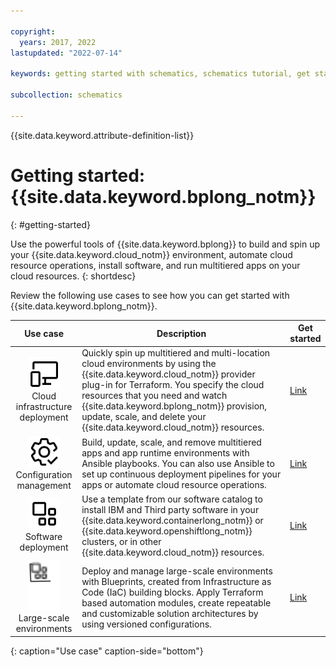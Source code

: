 ```yaml
---

copyright:
  years: 2017, 2022
lastupdated: "2022-07-14"

keywords: getting started with schematics, schematics tutorial, get started with terraform

subcollection: schematics

---
```


{{site.data.keyword.attribute-definition-list}}

# Getting started: {{site.data.keyword.bplong_notm}}
{: #getting-started}

Use the powerful tools of {{site.data.keyword.bplong}} to build and spin up your {{site.data.keyword.cloud_notm}} environment, automate cloud resource operations, install software, and run multitiered apps on your cloud resources. 
{: shortdesc}

Review the following use cases to see how you can get started with {{site.data.keyword.bplong_notm}}. 

| Use case | Description | Get started |
| :-------: |-----------| --------| 
| <img src="images/devices.svg" alt="Cloud infrastructure deployment" width="50" style="width: 50px; border-style: none"/> </br> Cloud infrastructure deployment | Quickly spin up multitiered and multi-location cloud environments by using the {{site.data.keyword.cloud_notm}} provider plug-in for Terraform. You specify the cloud resources that you need and watch {{site.data.keyword.bplong_notm}} provision, update, scale, and delete your {{site.data.keyword.cloud_notm}} resources. | [Link](/docs/schematics?topic=schematics-get-started-terraform) |
| <img src="images/settings--check.svg" alt="Configuration management" width="50" style="width: 50px; border-style: none"/> </br>Configuration management | Build, update, scale, and remove multitiered apps and app runtime environments with Ansible playbooks. You can also use Ansible to set up continuous deployment pipelines for your apps or automate cloud resource operations. | [Link](/docs/schematics?topic=schematics-getting-started-ansible) | 
| <img src="images/application.svg" alt="Software deployment" width="50" style="width: 50px; border-style: none"/> </br>Software deployment| Use a template from our software catalog to install IBM and Third party software in your {{site.data.keyword.containerlong_notm}} or {{site.data.keyword.openshiftlong_notm}} clusters, or in other {{site.data.keyword.cloud_notm}} resources. | [Link](/docs/schematics?topic=schematics-get-started-software)|
| <img src="images/bp-gettingstarted32.svg" alt="Large-scale environments" width="50" style="width: 50px; border-style: none"/> </br>Large-scale environments| Deploy and manage large-scale environments with Blueprints, created from Infrastructure as Code (IaC) building blocks. Apply Terraform based automation modules, create repeatable and customizable solution architectures by using versioned configurations. | [Link](/docs/schematics?topic=schematics-get-started-blueprints)|
{: caption="Use case" caption-side="bottom"}
